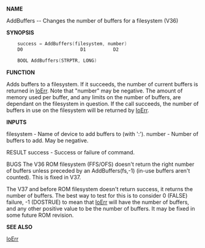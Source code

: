 
**NAME**

AddBuffers -- Changes the number of buffers for a filesystem (V36)

**SYNOPSIS**

```c
    success = AddBuffers(filesystem, number)
    D0                     D1          D2

    BOOL AddBuffers(STRPTR, LONG)

```
**FUNCTION**

Adds buffers to a filesystem.  If it succeeds, the number of current
buffers is returned in [IoErr](IoErr.md).  Note that &#034;number&#034; may be negative.
The amount of memory used per buffer, and any limits on the number of
buffers, are dependant on the filesystem in question.
If the call succeeds, the number of buffers in use on the filesystem
will be returned by [IoErr](IoErr.md).

**INPUTS**

filesystem - Name of device to add buffers to (with ':').
number     - Number of buffers to add.  May be negative.

RESULT
success    - Success or failure of command.

BUGS
The V36 ROM filesystem (FFS/OFS) doesn't return the right number of
buffers unless preceded by an AddBuffers(fs,-1) (in-use buffers aren't
counted).  This is fixed in V37.

The V37 and before ROM filesystem doesn't return success, it returns
the number of buffers.  The best way to test for this is to consider
0 (FALSE) failure, -1 (DOSTRUE) to mean that [IoErr](IoErr.md) will have the
number of buffers, and any other positive value to be the number of
buffers.  It may be fixed in some future ROM revision.

**SEE ALSO**

[IoErr](IoErr.md)

